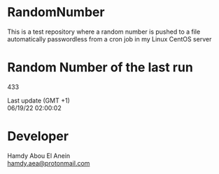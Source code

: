 # RandomNumber    
This is a test repository where a random number is pushed to a file automatically passwordless from a cron job in my Linux CentOS server    
# Random Number of the last run   
433
      
Last update (GMT +1)    
06/19/22 02:00:02
# Developer    
Hamdy Abou El Anein   
hamdy.aea@protonmail.com
